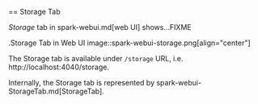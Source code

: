 == Storage Tab

*Storage* tab in spark-webui.md[web UI] shows...FIXME

.Storage Tab in Web UI
image::spark-webui-storage.png[align="center"]

The Storage tab is available under `/storage` URL, i.e. http://localhost:4040/storage.

Internally, the Storage tab is represented by spark-webui-StorageTab.md[StorageTab].
